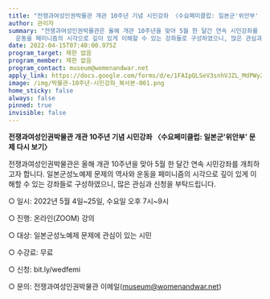 ```yaml
---
title: "전쟁과여성인권박물관 개관 10주년 기념 시민강좌 〈수요페미클럽: 일본군'위안부' 문제 다시 보기〉"
author: 관리자
summary: "전쟁과여성인권박물관은 올해 개관 10주년을 맞아 5월 한 달간 연속 시민강좌를 개최하고자 합니다. 일본군성노예제 문제의 역사와
  운동을 페미니즘의 시각으로 깊이 있게 이해할 수 있는 강좌들로 구성하였으니, 많은 관심과 신청을 부탁드립니다. "
date: 2022-04-15T07:40:00.975Z
program_target: 제한 없음
program_member: 제한 없음
program_contact: museum@womenandwar.net
apply_link: https://docs.google.com/forms/d/e/1FAIpQLSeV3snhVJZL_MdPWy2xkQQCgUH39AvkhihrGAccmqa2OkIIDQ/viewform
image: /img/박물관-10주년-시민강좌_복사본-001.png
home_sticky: false
always: false
pinned: true
invisible: false
---
```

**전쟁과여성인권박물관 개관 10주년 기념 시민강좌
〈수요페미클럽: 일본군'위안부' 문제 다시 보기〉**

전쟁과여성인권박물관은 올해 개관 10주년을 맞아 5월 한 달간 연속 시민강좌를 개최하고자 합니다. 일본군성노예제 문제의 역사와 운동을 페미니즘의 시각으로 깊이 있게 이해할 수 있는 강좌들로 구성하였으니, 많은 관심과 신청을 부탁드립니다.

○ 일시: 2022년 5월 4일\~25일, 수요일 오후 7시\~9시

○ 진행: 온라인(ZOOM) 강의

○ 대상: 일본군성노예제 문제에 관심이 있는 시민

○ 수강료: 무료

○ 신청: bit.ly/wedfemi

○ 문의: 전쟁과여성인권박물관 이메일(museum@womenandwar.net)
